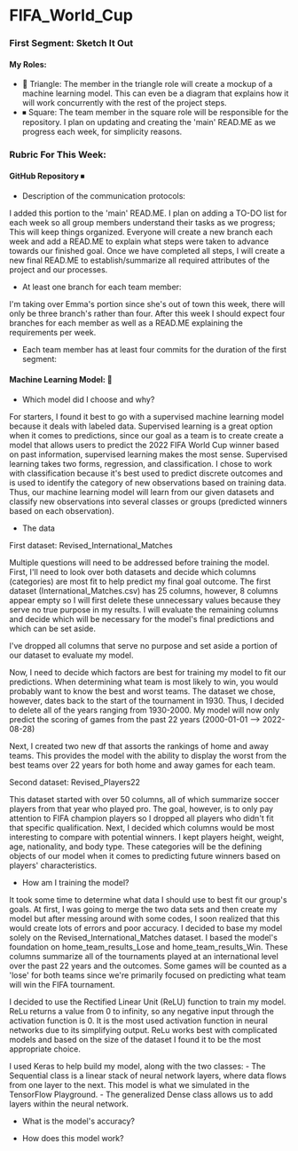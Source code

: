 # FIFA_World_Cup

### First Segment: Sketch It Out 
#### My Roles:
- 🔼 Triangle: The member in the triangle role will create a mockup of a machine learning model. This can even be a diagram that explains how it will work concurrently with the rest of the project steps.
- ⏹ Square: The team member in the square role will be responsible for the repository. I plan on updating and creating the 'main' READ.ME as we progress each week, for simplicity reasons. 

### Rubric For This Week:

#### GitHub Repository ⏹
- Description of the communication protocols: 

I added this portion to the 'main' READ.ME. I plan on adding a TO-DO list for each week so all group members understand their tasks as we progress; This will keep things organized. Everyone will create a new branch each week and add a READ.ME to explain what steps were taken to advance towards our finished goal. Once we have completed all steps, I will create a new final READ.ME to establish/summarize all required attributes of the project and our processes. 

- At least one branch for each team member: 

I'm taking over Emma's portion since she's out of town this week, there will only be three branch's rather than four. After this week I should expect four branches for each member as well as a READ.ME explaining the requirements per week. 

- Each team member has at least four commits for the duration of the first segment: 

#### Machine Learning Model: 🔼
- Which model did I choose and why?

For starters, I found it best to go with a supervised machine learning model because it deals with labeled data. Supervised learning is a great option when it comes to predictions, since our goal as a team is to create create a model that allows users to predict the 2022 FIFA World Cup winner based on past information, supervised learning makes the most sense. Supervised learning takes two forms, regression, and classification. I chose to work with classification because it's best used to predict discrete outcomes and is used to identify the category of new observations based on training data.
Thus, our machine learning model will learn from our given datasets and classify new observations into several classes or groups (predicted winners based on each observation).

- The data 

First dataset: Revised_International_Matches

Multiple questions will need to be addressed before training the model. First, I'll need to look over both datasets and decide which columns (categories) are most fit to help predict my final goal outcome. The first dataset (International_Matches.csv) has 25 columns, however, 8 columns appear empty so I will first delete these unnecessary values because they serve no true purpose in my results. I will evaluate the remaining columns and decide which will be necessary for the model's final predictions and which can be set aside. 

I've dropped all columns that serve no purpose and set aside a portion of our dataset to evaluate my model. 

Now, I need to decide which factors are best for training my model to fit our predictions. When determining what team is most likely to win, you would probably want to know the best and worst teams. The dataset we chose, however, dates back to the start of the tournament in 1930. Thus, I decided to delete all of the years ranging from 1930-2000. My model will now only predict the scoring of games from the past 22 years (2000-01-01 --> 2022-08-28) 

Next, I created two new df that assorts the rankings of home and away teams. This provides the model with the ability to display the worst from the best teams over 22 years for both home and away games for each team. 

Second dataset: Revised_Players22

This dataset started with over 50 columns, all of which summarize soccer players from that year who played pro. The goal, however, is to only pay attention to FIFA champion players so I dropped all players who didn't fit that specific qualification. 
Next, I decided which columns would be most interesting to compare with potential winners. I kept players height, weight, age, nationality, and body type. These categories will be the defining objects of our model when it comes to predicting future winners based on players' characteristics. 

- How am I training the model?

It took some time to determine what data I should use to best fit our group's goals. At first, I was going to merge the two data sets and then create my model but after messing around with some codes, I soon realized that this would create lots of errors and poor accuracy. 
I decided to base my model solely on the Revised_International_Matches dataset. I based the model's foundation on home_team_results_Lose and home_team_results_Win. These columns summarize all of the tournaments played at an international level over the past 22 years and the outcomes. Some games will be counted as a 'lose' for both teams since we're primarily focused on predicting what team will win the FIFA tournament. 

I decided to use the Rectified Linear Unit (ReLU) function to train my model. ReLu returns a value from 0 to infinity, so any negative input through the activation function is 0. It is the most used activation function in neural networks due to its simplifying output. ReLu works best with complicated models and based on the size of the dataset I found it to be the most appropriate choice. 

I used Keras to help build my model, along with the two classes: 
        - The Sequential class is a linear stack of neural network layers, where data flows from one layer to the next. This model is what we simulated in the TensorFlow Playground.
        - The generalized Dense class allows us to add layers within the neural network.





- What is the model's accuracy?

- How does this model work?
